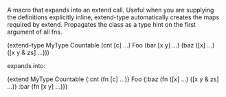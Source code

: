 A macro that expands into an extend call. Useful when you are
  supplying the definitions explicitly inline, extend-type
  automatically creates the maps required by extend.  Propagates the
  class as a type hint on the first argument of all fns.

  (extend-type MyType 
    Countable
      (cnt [c] ...)
    Foo
      (bar [x y] ...)
      (baz ([x] ...) ([x y & zs] ...)))

  expands into:

  (extend MyType
   Countable
     {:cnt (fn [c] ...)}
   Foo
     {:baz (fn ([x] ...) ([x y & zs] ...))
      :bar (fn [x y] ...)})